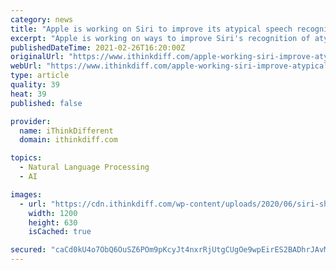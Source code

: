 ```yaml
---
category: news
title: "Apple is working on Siri to improve its atypical speech recognition"
excerpt: "Apple is working on ways to improve Siri's recognition of atypical speech, as per a new report by The Wall Street Journal. Current voice assistants have a"
publishedDateTime: 2021-02-26T16:20:00Z
originalUrl: "https://www.ithinkdiff.com/apple-working-siri-improve-atypical-speech-recognition/"
webUrl: "https://www.ithinkdiff.com/apple-working-siri-improve-atypical-speech-recognition/"
type: article
quality: 39
heat: 39
published: false

provider:
  name: iThinkDifferent
  domain: ithinkdiff.com

topics:
  - Natural Language Processing
  - AI

images:
  - url: "https://cdn.ithinkdiff.com/wp-content/uploads/2020/06/siri-shortcut-pulled-over.jpg"
    width: 1200
    height: 630
    isCached: true

secured: "caCd0kU4o7ObQ6OuSZ6POm9pKcyJt4nxrRjUtgCUgOe9wpEirES2BADhrJAvM0diVT9FtNA+zcRci1IMldofPxOwi2+eZYrR3TPkohF35aLvyyThvvcnUu8wtScA7FidSIxHVldSwBp7fuFz79F0ZD52gUFxNnMojotzt633J7Tuh4vpBSNkRSpEScU4Z7lscVagVwKIc9C0G7IcVdMZEzh80zWK7iC9boOYloN/fJZbriHHBDwy9adizY2ippGwn+diApqaooV1y0zTuR4/N00bi9hihiN9uw4QyvgbQzkpoG9EcRO8+HmnvUbbvANen4WEIk2PyzaSrO4cGZn9Y2AgXV/6rVkiFI6C8CbiqT4=;1XdAm6OoRuIB7gJhlHO5bA=="
---
```


